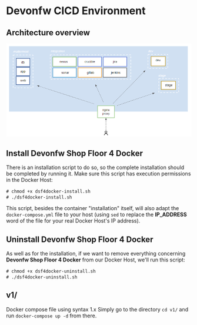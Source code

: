 # Devonfw CICD Environment

## Architecture overview

![](../../readme/devonfw-shop-floor-docker-arch.png)

## Install Devonfw Shop Floor 4 Docker

There is an installation script to do so, so the complete installation should be completed by running it. Make sure this script has execution permissions in the Docker Host:

```
# chmod +x dsf4docker-install.sh
# ./dsf4docker-install.sh
```

This script, besides the container "installation" itself, will also adapt the `docker-compose.yml` file to your host (using `sed` to replace the **IP_ADDRESS** word of the file for your real Docker Host's IP address).

## Uninstall Devonfw Shop Floor 4 Docker

As well as for the installation, if we want to remove everything concerning **Devonfw Shop Floor 4 Docker** from our Docker Host, we'll run this script:

```
# chmod +x dsf4docker-uninstall.sh
# ./dsf4docker-uninstall.sh
```

## v1/

Docker compose file using syntax 1.x
Simply go to the directory `cd v1/` and run `docker-compose up -d` from there.
